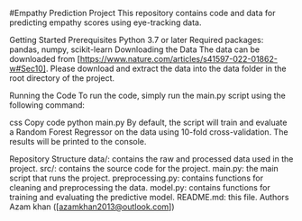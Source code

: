 #Empathy Prediction Project
This repository contains code and data for predicting empathy scores using eye-tracking data.

Getting Started
Prerequisites
Python 3.7 or later
Required packages: pandas, numpy, scikit-learn
Downloading the Data
The data can be downloaded from [https://www.nature.com/articles/s41597-022-01862-w#Sec10]. Please download and extract the data into the data folder in the root directory of the project.

Running the Code
To run the code, simply run the main.py script using the following command:

css
Copy code
python main.py
By default, the script will train and evaluate a Random Forest Regressor on the data using 10-fold cross-validation. The results will be printed to the console.

Repository Structure
data/: contains the raw and processed data used in the project.
src/: contains the source code for the project.
main.py: the main script that runs the project.
preprocessing.py: contains functions for cleaning and preprocessing the data.
model.py: contains functions for training and evaluating the predictive model.
README.md: this file.
Authors
Azam khan ([azamkhan2013@outlook.com])
